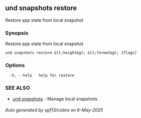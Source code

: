 ## und snapshots restore

Restore app state from local snapshot

### Synopsis

Restore app state from local snapshot

```
und snapshots restore &lt;height&gt; &lt;format&gt; [flags]
```

### Options

```
  -h, --help   help for restore
```

### SEE ALSO

* [und snapshots](und_snapshots.md)	 - Manage local snapshots

###### Auto generated by spf13/cobra on 6-May-2025
